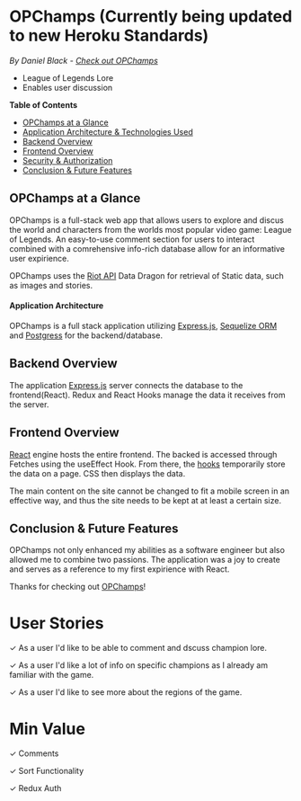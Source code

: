 
# OPChamps (Currently being updated to new Heroku Standards)
*By Daniel Black - [Check out OPChamps](https://opchamps.herokuapp.com/home)*
- League of Legends Lore
- Enables user discussion

**Table of Contents**

* [OPChamps at a Glance](#WhatsInTheSauce-at-a-glance)
* [Application Architecture & Technologies Used](#application-architecture)
* [Backend Overview](#backend-overview)
* [Frontend Overview](#frontend-overview)
* [Security & Authorization](#security-&-authorization)
* [Conclusion & Future Features](#conclusion-&-future-features)

## OPChamps at a Glance
OPChamps is a full-stack web app that allows users to explore and discus the world and characters from the worlds most popular video game: League of Legends. An easy-to-use comment section for users to interact combined with a comrehensive info-rich database allow for an informative user expirience.

OPChamps uses the [Riot API](https://developer.riotgames.com/) Data Dragon for retrieval of Static data, such as images and stories.

#### Application Architecture
OPChamps is a full stack application utilizing [Express.js](https://expressjs.com/), [Sequelize ORM](https://sequelize.org/) and [Postgress](https://www.postgresql.org/) for the backend/database.

## Backend Overview
The application [Express.js](https://expressjs.com/) server connects the database to the frontend(React). Redux and React Hooks manage the data it receives from the server.


## Frontend Overview

[React](https://reactjs.org/) engine hosts the entire frontend. The backed is accessed through Fetches using the useEffect Hook.  From there, the
[hooks](https://reactjs.org/docs/hooks-intro.html) temporarily store the data on a page. CSS then displays the data.

The main content on the site cannot be changed to fit a mobile screen in an effective way, and thus the site needs to be kept at at least a certain size.


## Conclusion & Future Features

OPChamps not only enhanced my abilities as a software engineer but also allowed me to combine two passions. The application was a joy to create and serves as a reference to my first expirience with React.


Thanks for checking out [OPChamps](https://OPChamps.herokuapp.com/home)!

# User Stories

&check; As a user I'd like to be able to comment and dscuss champion lore.

&check; As a user I'd like a lot of info on specific champions as I already am familiar with the game.

&check; As a user I'd like to see more about the regions of the game.

# Min Value
&check; Comments

&check; Sort Functionality

&check; Redux Auth
